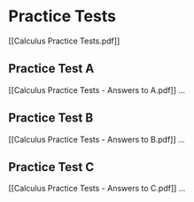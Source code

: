 # Practice Tests
[[Calculus Practice Tests.pdf]]
## Practice Test A
[[Calculus Practice Tests - Answers to A.pdf]]
...
## Practice Test B
[[Calculus Practice Tests - Answers to B.pdf]]
...
## Practice Test C
[[Calculus Practice Tests - Answers to C.pdf]]
...